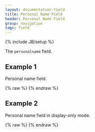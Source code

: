 ```yaml
---
layout: documentation-field
title: Personal Name Field
header: Personal Name Field
group: navigation
tags: field
---
```

{% include JB/setup %}

The ```personalname``` field.

<!-- INCLUDE_API_DOCS: personalname -->


## Example 1
Personal name field.
<div id="field1"> </div>
{% raw %}
<script type="text/javascript" id="field1-script">
$("#field1").alpaca({
    "data": "Oscar Zoroaster Phadrig Isaac Norman Henkel Emmannuel Ambroise Diggs",
    "options": {
        "type": "personalname"
    }
});
</script>
{% endraw %}


## Example 2
Personal name field in display-only mode.
<div id="field2"> </div>
{% raw %}
<script type="text/javascript" id="field2-script">
$("#field2").alpaca({
    "data": "Oscar Zoroaster Phadrig Isaac Norman Henkel Emmannuel Ambroise Diggs",
    "options": {
        "type": "personalname",
        "label": "Name"
    },
    "view": "bootstrap-display"
});
</script>
{% endraw %}